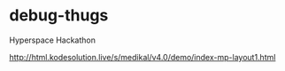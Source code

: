 # debug-thugs
Hyperspace Hackathon


http://html.kodesolution.live/s/medikal/v4.0/demo/index-mp-layout1.html
